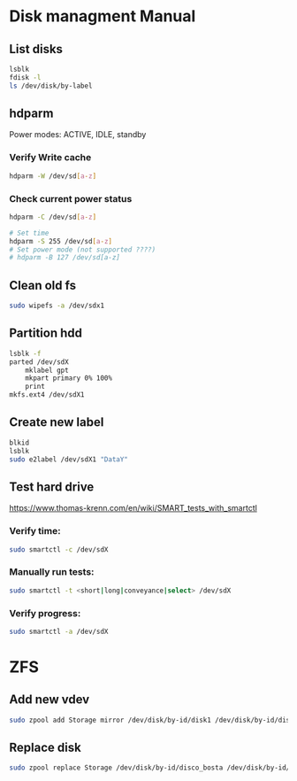 # Disk managment Manual

## List disks
```sh
lsblk
fdisk -l
ls /dev/disk/by-label
```

## hdparm
<!-- http://howtoeverything.net/linux/hardware/why-some-hard-disks-wont-spin-down-hdparm -->
Power modes: ACTIVE, IDLE, standby
### Verify Write cache
```sh
hdparm -W /dev/sd[a-z]
```
### Check current power status
```sh
hdparm -C /dev/sd[a-z]
```
```sh
# Set time
hdparm -S 255 /dev/sd[a-z]
# Set power mode (not supported ????)
# hdparm -B 127 /dev/sd[a-z]
```
## Clean old fs
```sh
sudo wipefs -a /dev/sdx1
```

## Partition hdd
```sh
lsblk -f
parted /dev/sdX
	mklabel gpt
	mkpart primary 0% 100%
	print
mkfs.ext4 /dev/sdX1
```
## Create new label
```sh
blkid
lsblk
sudo e2label /dev/sdX1 "DataY"
```

## Test hard drive
https://www.thomas-krenn.com/en/wiki/SMART_tests_with_smartctl

### Verify time:
```sh
sudo smartctl -c /dev/sdX
```
### Manually run tests:
```sh
sudo smartctl -t <short|long|conveyance|select> /dev/sdX
```

### Verify progress:
```sh
sudo smartctl -a /dev/sdX
```



# ZFS
## Add new vdev
```sh
sudo zpool add Storage mirror /dev/disk/by-id/disk1 /dev/disk/by-id/disk2
```
## Replace disk
```sh
sudo zpool replace Storage /dev/disk/by-id/disco_bosta /dev/disk/by-id/disco_top
```
